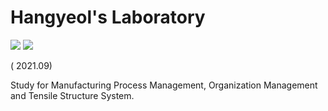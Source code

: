 # Hangyeol's Laboratory
<img src="https://hits.seeyoufarm.com/api/count/incr/badge.svg?url=https%3A%2F%2Fgithub.com%2FHangyeol-Jang&count_bg=%23BDDFA3&title_bg=%23FFA8A8&icon=&icon_color=%23E7E7E7&title=Hello&edge_flat=true">
<img src="https://github-readme-stats.vercel.app/api?username=Hangyeol-Jang">


( 2021.09)

Study for Manufacturing Process Management, Organization Management and Tensile Structure System.
